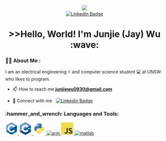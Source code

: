 <div id="header" align="center">
  <img src="https://yt3.ggpht.com/djOFfRQsj45xwzEGcq4o39qPYe3AhYn9cVl8rwySnUQytZuT18OkQ2xf3PkuSvhQMpmVDOWlGeTjoRA=s480-c-fcrop64=1,2e9c0000bea9ffff-nd-v1" width="350"/>
  <div id="badges">
    <a href="https://www.linkedin.com/in/junjiewujay">
      <img src="https://img.shields.io/badge/LinkedIn-blue?style=for-the-badge&logo=linkedin&logoColor=white" alt="LinkedIn Badge"/>
    </a>
  </div>
</div>

<h1 align="center"> >>Hello, World! I'm Junjie (Jay) Wu :wave:</h1>

### :man_technologist: About Me :
I am an electrical engineering :zap: and computer science student :computer: at UNSW who likes to program.

- :mailbox: How to reach me **junjiewu0930@gmail.com**

-  :handshake: Connect with me &nbsp;
[![Linkedin Badge](https://img.shields.io/badge/-junjiewujay-blue?style=flat&logo=Linkedin&logoColor=white)](https://www.linkedin.com/in/junjiewujay)

<h3 align="left"> :hammer_and_wrench: Languages and Tools:</h3>
<p align="left"> 
  <a href="https://www.cprogramming.com/" target="_blank" rel="noreferrer"> <img src="https://raw.githubusercontent.com/devicons/devicon/master/icons/c/c-original.svg" alt="c" width="40" height="40"/> </a> 
  <a href="https://www.w3schools.com/cpp/" target="_blank" rel="noreferrer"> <img src="https://raw.githubusercontent.com/devicons/devicon/master/icons/cplusplus/cplusplus-original.svg" alt="cplusplus" width="40" height="40"/> </a> 
  <a href="https://www.python.org" target="_blank" rel="noreferrer"> <img src="https://raw.githubusercontent.com/devicons/devicon/master/icons/python/python-original.svg" alt="python" width="40" height="40"/> </a> 
  <a href="https://developer.arm.com/documentation" target="_blank" rel="noreferrer"> <img src="https://www.marketscreener.com/static/instruments-logo-4001660" alt="arm" width="40" height="40"/> </a>
    <a href="https://developer.arm.com/documentation" target="_blank" rel="noreferrer"> <img src="https://github.com/devicons/devicon/blob/master/icons/javascript/javascript-original.svg" alt="arm" width="40" height="40"/> </a>
    <a href="https://www.mathworks.com/" target="_blank" rel="noreferrer"> <img src="https://upload.wikimedia.org/wikipedia/commons/2/21/Matlab_Logo.png" alt="matlab" width="40" height="40"/> </a> 
</p>
